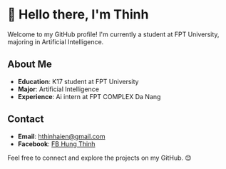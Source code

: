 # 👋 Hello there, I'm Thinh

Welcome to my GitHub profile! I'm currently a student at FPT University, majoring in Artificial Intelligence.

## About Me

-  **Education**: K17 student at FPT University
-  **Major**: Artificial Intelligence
-  **Experience**: Ai intern at FPT COMPLEX Da Nang

## Contact

-  **Email**: hthinhaien@gmail.com
-  **Facebook**: [FB Hung Thinh](https://www.facebook.com/hungthinh.hoang.758)  <!-- Replace with your actual Facebook link -->


Feel free to connect and explore the projects on my GitHub. 😊

